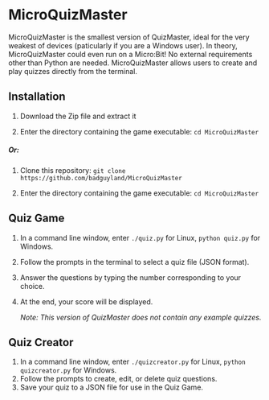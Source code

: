 # MicroQuizMaster

MicroQuizMaster is the smallest version of QuizMaster, ideal for the very weakest of devices (paticularly if you are a Windows user). In theory, MicroQuizMaster could even run on a Micro:Bit! No external requirements other than Python are needed. MicroQuizMaster allows users to create and play quizzes directly from the terminal.

## Installation

1. Download the Zip file and extract it
   
2. Enter the directory containing the game executable:
    `cd MicroQuizMaster`
    
##### Or:

1. Clone this repository: `git clone https://github.com/badguyland/MicroQuizMaster`

2. Enter the directory containing the game executable: `cd MicroQuizMaster`

## Quiz Game

1. In a command line window, enter `./quiz.py` for Linux, `python quiz.py` for Windows.
2. Follow the prompts in the terminal to select a quiz file (JSON format).
3. Answer the questions by typing the number corresponding to your choice.
4. At the end, your score will be displayed.

   *Note: This version of QuizMaster does not contain any example quizzes.*

## Quiz Creator

1. In a command line window, enter `./quizcreator.py` for Linux, `python quizcreator.py` for Windows.
2. Follow the prompts to create, edit, or delete quiz questions.
3. Save your quiz to a JSON file for use in the Quiz Game.
